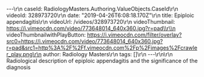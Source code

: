 ---\\r\\n
                caseId: RadiologyMasters.Authoring.ValueObjects.CaseId\\r\\n
                videoId: 328973720\\r\\n
                date: "2019-04-26T6:08:18.170Z"\\r\\n
                title: Epiploic appendagitis\\r\\n
                videoUrl: /videos/328973720\\r\\n
                videoThumbnail: https://i.vimeocdn.com/video/773648014_640x360.jpg?r=pad\\r\\n
                videoThumbnailwithPlayButton: https://i.vimeocdn.com/filter/overlay?src0=https://i.vimeocdn.com/video/773648014_640x360.jpg?r=pad&src1=http%3A%2F%2Ff.vimeocdn.com%2Fp%2Fimages%2Fcrawler_play.png\r\n
                author: Radiology Masters\\r\\n
                tags: []\\r\\n
                ---\\r\\n\\r\\n
                Radiological description of epiploic appendagitis and the significance of the diagnosis